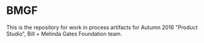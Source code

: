 # BMGF

This is the repository for work in process artifacts for Autumn 2016 "Product Studio", Bill + Melinda Gates Foundation team.

